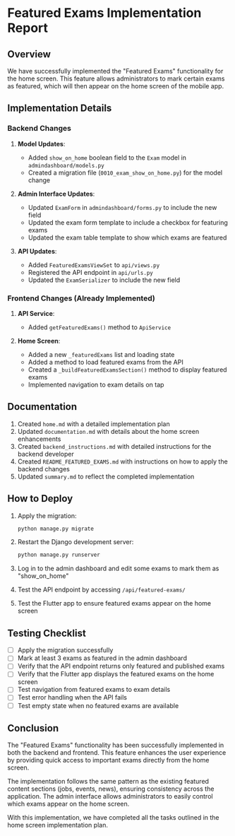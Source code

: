 # Featured Exams Implementation Report

## Overview

We have successfully implemented the "Featured Exams" functionality for the home screen. This feature allows administrators to mark certain exams as featured, which will then appear on the home screen of the mobile app.

## Implementation Details

### Backend Changes

1. **Model Updates**:
   - Added `show_on_home` boolean field to the `Exam` model in `admindashboard/models.py`
   - Created a migration file (`0010_exam_show_on_home.py`) for the model change

2. **Admin Interface Updates**:
   - Updated `ExamForm` in `admindashboard/forms.py` to include the new field
   - Updated the exam form template to include a checkbox for featuring exams
   - Updated the exam table template to show which exams are featured

3. **API Updates**:
   - Added `FeaturedExamsViewSet` to `api/views.py`
   - Registered the API endpoint in `api/urls.py`
   - Updated the `ExamSerializer` to include the new field

### Frontend Changes (Already Implemented)

1. **API Service**:
   - Added `getFeaturedExams()` method to `ApiService`

2. **Home Screen**:
   - Added a new `_featuredExams` list and loading state
   - Added a method to load featured exams from the API
   - Created a `_buildFeaturedExamsSection()` method to display featured exams
   - Implemented navigation to exam details on tap

## Documentation

1. Created `home.md` with a detailed implementation plan
2. Updated `documentation.md` with details about the home screen enhancements
3. Created `backend_instructions.md` with detailed instructions for the backend developer
4. Created `README_FEATURED_EXAMS.md` with instructions on how to apply the backend changes
5. Updated `summary.md` to reflect the completed implementation

## How to Deploy

1. Apply the migration:
   ```bash
   python manage.py migrate
   ```

2. Restart the Django development server:
   ```bash
   python manage.py runserver
   ```

3. Log in to the admin dashboard and edit some exams to mark them as "show_on_home"

4. Test the API endpoint by accessing `/api/featured-exams/`

5. Test the Flutter app to ensure featured exams appear on the home screen

## Testing Checklist

- [ ] Apply the migration successfully
- [ ] Mark at least 3 exams as featured in the admin dashboard
- [ ] Verify that the API endpoint returns only featured and published exams
- [ ] Verify that the Flutter app displays the featured exams on the home screen
- [ ] Test navigation from featured exams to exam details
- [ ] Test error handling when the API fails
- [ ] Test empty state when no featured exams are available

## Conclusion

The "Featured Exams" functionality has been successfully implemented in both the backend and frontend. This feature enhances the user experience by providing quick access to important exams directly from the home screen.

The implementation follows the same pattern as the existing featured content sections (jobs, events, news), ensuring consistency across the application. The admin interface allows administrators to easily control which exams appear on the home screen.

With this implementation, we have completed all the tasks outlined in the home screen implementation plan. 